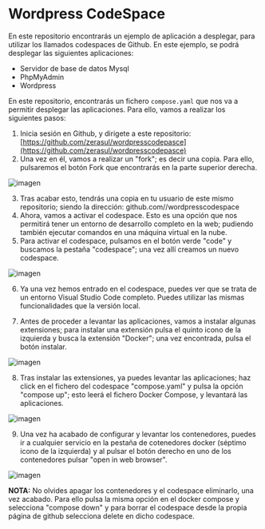 # Wordpress CodeSpace

En este repositorio encontrarás un ejemplo de aplicación a desplegar, para utilizar los llamados codespaces de Github. En este ejemplo, se podrá desplegar las siguientes aplicaciones:

* Servidor de base de datos Mysql
* PhpMyAdmin
* Wordpress

En este repositorio, encontrarás un fichero ```compose.yaml``` que nos va a permitir desplegar las aplicaciones. Para ello, vamos a realizar los siguientes pasos:

1. Inicia sesión en Github, y dirigete a este repositorio: [https://github.com/zerasul/wordpresscodepasce](https://github.com/zerasul/wordpresscodepasce)
2. Una vez en él, vamos a realizar un "fork"; es decir una copia. Para ello, pulsaremos el botón Fork que encontrarás en la parte superior derecha.

![imagen](https://github.com/user-attachments/assets/a704aa3e-3c9f-4cce-94de-cfebd380ebac)

3. Tras acabar esto, tendrás una copia en tu usuario de este mismo repositorio; siendo la dirección: github.com/<usuario>/wordpresscodespace
4. Ahora, vamos a activar el codespace. Esto es una opción que nos permitirá tener un entorno de desarrollo completo en la web; pudiendo también ejecutar comandos en una máquina virtual en la nube.
5. Para activar el codespace, pulsamos en el botón verde "code" y buscamos la pestaña "codespace"; una vez allí creamos un nuevo codespace.

![imagen](https://github.com/user-attachments/assets/d9332acf-e92b-44fc-a25a-a1d17ba5124b)

6. Ya una vez hemos entrado en el codespace, puedes ver que se trata de un entorno Visual Studio Code completo. Puedes utilizar las mismas funcionalidades que la versión local.

7. Antes de proceder a levantar las aplicaciones, vamos a instalar algunas extensiones; para instalar una extensión pulsa el quinto icono de la izquierda y busca la extensión "Docker"; una vez encontrada, pulsa el botón instalar.

![imagen](https://github.com/user-attachments/assets/08f2871a-1846-404e-8913-3fae553e5cae)

8. Tras instalar las extensiones, ya puedes levantar las aplicaciones; haz click en el fichero del codespace "compose.yaml" y pulsa la opción "compose up"; esto leerá el fichero Docker Compose, y levantará las aplicaciones.

![imagen](https://github.com/user-attachments/assets/c10c8e78-cb50-4f63-bbfb-275d4427350a)

9. Una vez ha acabado de configurar y levantar los contenedores, puedes ir a cualquier servicio en la pestaña de cotenedores docker (séptimo icono de la izquierda) y al pulsar el botón derecho en uno de los contenedores pulsar "open in web browser".

![imagen](https://github.com/user-attachments/assets/25a822d0-24af-4495-924a-015117e8bb33)

**NOTA:** No olvides apagar los contenedores y el codespace eliminarlo, una vez acabado. Para ello pulsa la misma opción en el docker compose y selecciona "compose down" y para borrar el codespace desde la propia página de github selecciona delete en dicho codespace.
